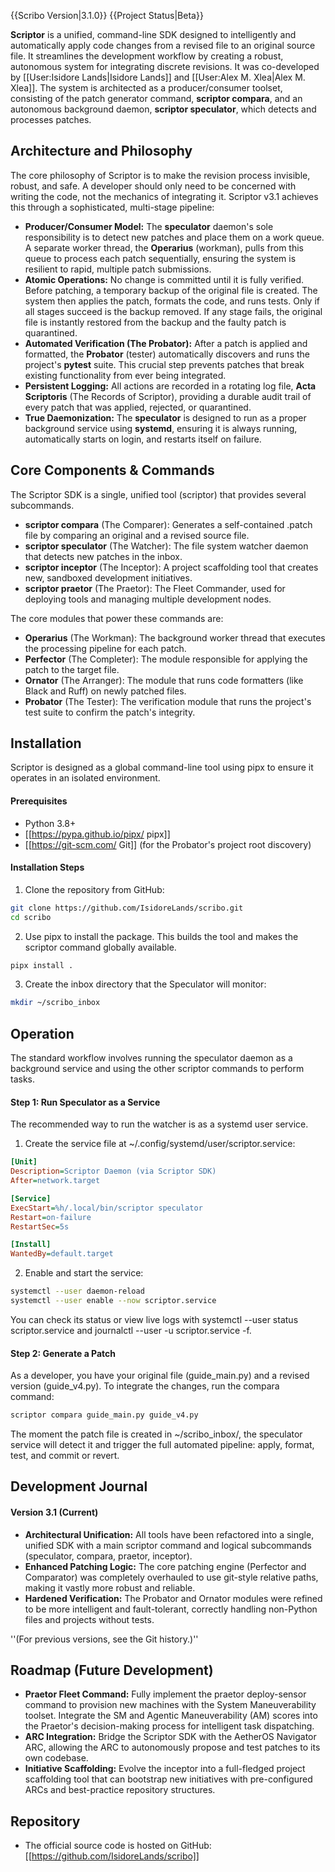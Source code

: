 {{Scribo Version|3.1.0}} {{Project Status|Beta}} 

**Scriptor** is a unified, command-line SDK designed to intelligently and automatically apply code changes from a revised file to an original source file. It streamlines the development workflow by creating a robust, autonomous system for integrating discrete revisions. It was co-developed by [[User:Isidore Lands|Isidore Lands]] and [[User:Alex M. Xlea|Alex M. Xlea]]. The system is architected as a producer/consumer toolset, consisting of the patch generator command, **scriptor compara**, and an autonomous background daemon, **scriptor speculator**, which detects and processes patches.

## Architecture and Philosophy

The core philosophy of Scriptor is to make the revision process invisible, robust, and safe. A developer should only need to be concerned with writing the code, not the mechanics of integrating it. Scriptor v3.1 achieves this through a sophisticated, multi-stage pipeline:

- **Producer/Consumer Model:** The **speculator** daemon's sole responsibility is to detect new patches and place them on a work queue. A separate worker thread, the **Operarius** (workman), pulls from this queue to process each patch sequentially, ensuring the system is resilient to rapid, multiple patch submissions.
- **Atomic Operations:** No change is committed until it is fully verified. Before patching, a temporary backup of the original file is created. The system then applies the patch, formats the code, and runs tests. Only if all stages succeed is the backup removed. If any stage fails, the original file is instantly restored from the backup and the faulty patch is quarantined.
- **Automated Verification (The Probator):** After a patch is applied and formatted, the **Probator** (tester) automatically discovers and runs the project's **pytest** suite. This crucial step prevents patches that break existing functionality from ever being integrated.
- **Persistent Logging:** All actions are recorded in a rotating log file, **Acta Scriptoris** (The Records of Scriptor), providing a durable audit trail of every patch that was applied, rejected, or quarantined.
- **True Daemonization:** The **speculator** is designed to run as a proper background service using **systemd**, ensuring it is always running, automatically starts on login, and restarts itself on failure.

## Core Components & Commands

The Scriptor SDK is a single, unified tool (scriptor) that provides several subcommands.

- **scriptor compara** (The Comparer): Generates a self-contained .patch file by comparing an original and a revised source file.
- **scriptor speculator** (The Watcher): The file system watcher daemon that detects new patches in the inbox.
- **scriptor inceptor** (The Inceptor): A project scaffolding tool that creates new, sandboxed development initiatives.
- **scriptor praetor** (The Praetor): The Fleet Commander, used for deploying tools and managing multiple development nodes.

The core modules that power these commands are:

- **Operarius** (The Workman): The background worker thread that executes the processing pipeline for each patch.
- **Perfector** (The Completer): The module responsible for applying the patch to the target file.
- **Ornator** (The Arranger): The module that runs code formatters (like Black and Ruff) on newly patched files.
- **Probator** (The Tester): The verification module that runs the project's test suite to confirm the patch's integrity.

## Installation

Scriptor is designed as a global command-line tool using pipx to ensure it operates in an isolated environment.

#### Prerequisites

- Python 3.8+
- [[https://pypa.github.io/pipx/ pipx]]
- [[https://git-scm.com/ Git]] (for the Probator's project root discovery)

#### Installation Steps

1. Clone the repository from GitHub:

```bash
git clone https://github.com/IsidoreLands/scribo.git
cd scribo
```

2. Use pipx to install the package. This builds the tool and makes the scriptor command globally available.

```bash
pipx install .
```

3. Create the inbox directory that the Speculator will monitor:

```bash
mkdir ~/scribo_inbox
```

## Operation

The standard workflow involves running the speculator daemon as a background service and using the other scriptor commands to perform tasks.

#### Step 1: Run Speculator as a Service

The recommended way to run the watcher is as a systemd user service.

1. Create the service file at ~/.config/systemd/user/scriptor.service:

```ini
[Unit]
Description=Scriptor Daemon (via Scriptor SDK)
After=network.target

[Service]
ExecStart=%h/.local/bin/scriptor speculator
Restart=on-failure
RestartSec=5s

[Install]
WantedBy=default.target
```

2. Enable and start the service:

```bash
systemctl --user daemon-reload
systemctl --user enable --now scriptor.service
```

You can check its status or view live logs with systemctl --user status scriptor.service and journalctl --user -u scriptor.service -f.

#### Step 2: Generate a Patch

As a developer, you have your original file (guide_main.py) and a revised version (guide_v4.py). To integrate the changes, run the compara command:

```bash
scriptor compara guide_main.py guide_v4.py
```

The moment the patch file is created in ~/scribo_inbox/, the speculator service will detect it and trigger the full automated pipeline: apply, format, test, and commit or revert.

## Development Journal

#### Version 3.1 (Current)

- **Architectural Unification:** All tools have been refactored into a single, unified SDK with a main scriptor command and logical subcommands (speculator, compara, praetor, inceptor).
- **Enhanced Patching Logic:** The core patching engine (Perfector and Comparator) was completely overhauled to use git-style relative paths, making it vastly more robust and reliable.
- **Hardened Verification:** The Probator and Ornator modules were refined to be more intelligent and fault-tolerant, correctly handling non-Python files and projects without tests.

''(For previous versions, see the Git history.)''

## Roadmap (Future Development)

- **Praetor Fleet Command:** Fully implement the praetor deploy-sensor command to provision new machines with the System Maneuverability toolset. Integrate the SM and Agentic Maneuverability (AM) scores into the Praetor's decision-making process for intelligent task dispatching.
- **ARC Integration:** Bridge the Scriptor SDK with the AetherOS Navigator ARC, allowing the ARC to autonomously propose and test patches to its own codebase.
- **Initiative Scaffolding:** Evolve the inceptor into a full-fledged project scaffolding tool that can bootstrap new initiatives with pre-configured ARCs and best-practice repository structures.

## Repository

- The official source code is hosted on GitHub: [[https://github.com/IsidoreLands/scribo]]
